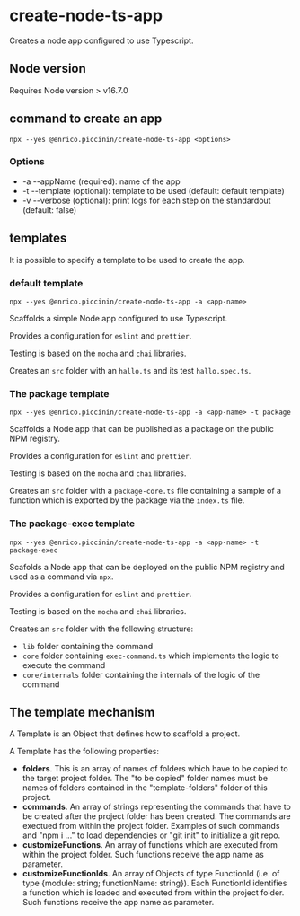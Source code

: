 # create-node-ts-app

Creates a node app configured to use Typescript.

## Node version

Requires Node version > v16.7.0

## command to create an app

`npx --yes @enrico.piccinin/create-node-ts-app <options>`

### Options

-   -a --appName (required): name of the app
-   -t --template (optional): template to be used (default: default template)
-   -v --verbose (optional): print logs for each step on the standardout (default: false)

## templates

It is possible to specify a template to be used to create the app.

### **default** template

`npx --yes @enrico.piccinin/create-node-ts-app -a <app-name>`

Scaffolds a simple Node app configured to use Typescript.

Provides a configuration for `eslint` and `prettier`.

Testing is based on the `mocha` and `chai` libraries.

Creates an `src` folder with an `hallo.ts` and its test `hallo.spec.ts`.

### The **package** template

`npx --yes @enrico.piccinin/create-node-ts-app -a <app-name> -t package`

Scaffolds a Node app that can be published as a package on the public NPM registry.

Provides a configuration for `eslint` and `prettier`.

Testing is based on the `mocha` and `chai` libraries.

Creates an `src` folder with a `package-core.ts` file containing a sample of a function which is exported by the package via the `index.ts` file.

### The **package-exec** template

`npx --yes @enrico.piccinin/create-node-ts-app -a <app-name> -t package-exec`

Scafolds a Node app that can be deployed on the public NPM registry and used as a command via `npx`.

Provides a configuration for `eslint` and `prettier`.

Testing is based on the `mocha` and `chai` libraries.

Creates an `src` folder with the following structure:

-   `lib` folder containing the command
-   `core` folder containing `exec-command.ts` which implements the logic to execute the command
-   `core/internals` folder containing the internals of the logic of the command

## The template mechanism

A Template is an Object that defines how to scaffold a project.

A Template has the following properties:

-   **folders**. This is an array of names of folders which have to be copied to the target project folder. The "to be copied" folder names must be names of folders contained in the "template-folders" folder of this project.
-   **commands**. An array of strings representing the commands that have to be created after the project folder has been created. The commands are exectued from within the project folder. Examples of such commands and "npm i ..." to load dependencies or "git init" to initialize a git repo.
-   **customizeFunctions**. An array of functions which are executed from within the project folder. Such functions receive the app name as parameter.
-   **customizeFunctionIds**. An array of Objects of type FunctionId (i.e. of type {module: string; functionName: string}). Each FunctionId identifies a function which is loaded and executed from within the project folder. Such functions receive the app name as parameter.
